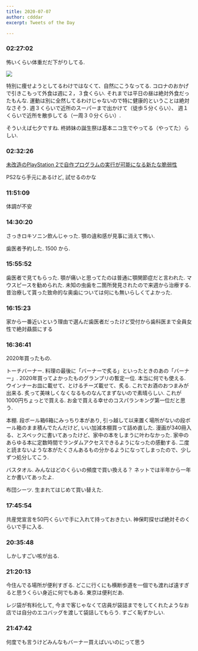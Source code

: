 ```yaml
---
title: 2020-07-07
author: cdddar
excerpt: Tweets of the Day

---
```


### 02:27:02

怖いくらい体重だだ下がりしてる.

![](https://pbs.twimg.com/media/EcQiqYNUYAE2ZRw?format=png&name=medium)

特別に痩せようとしてるわけではなくて、自然にこうなってる.
コロナのおかげで引きこもって外食は週に２，３食くらい.
それまでは平日の昼は絶対外食だったもんな.
運動は別に全然してるわけじゃないので特に健康的ということは絶対なさそう.
週３くらいで近所のスーパーまで出かけて（徒歩５分くらい）、
週１くらいで近所を散歩してる（一周３０分くらい）.

そういえば七夕ですね.
柊姉妹の誕生祭は基本ニコ生でやってる（やってた）らしい.
### 02:32:26

[未改造のPlayStation 2で自作プログラムの実行が可能になる新たな脆弱性](https://www.zaikei.co.jp/article/20200702/574256.html)

PS2なら手元にあるけど, 試せるのかな
### 11:51:09

体調が不安


### 14:30:20

さっきロキソニン飲んじゃった.
顎の違和感が見事に消えて怖い.

歯医者予約した. 1500 から.

### 15:55:52

歯医者で見てもらった.
顎が痛いと思ってたのは普通に顎関節症だと言われた.
マウスピースを勧められた.
未知の虫歯を二箇所発見されたので来週から治療する.
昔治療して貰った致命的な奥歯については何にも無いらしくてよかった.
### 16:15:23

家から一番近いという理由で選んだ歯医者だったけど受付から歯科医まで全員女性で絶対贔屓にする
### 16:36:41

2020年買ったもの.

トーチバーナー. 料理の最後に「バーナーで炙る」といったときのあの「バーナー」.
2020年買ってよかったものグランプリの暫定一位.
本当に何でも使える.
ウインナーお皿に載せて、とけるチーズ載せて、炙る.
これでお酒のおつまみが出来る.
炙って美味しくなくなるものなんてまずないので素晴らしい.
これが1000円ちょっとで買える.
お金で買える幸せのコスパランキング第一位だと思う.

本棚.
段ボール箱6箱にみっちり本があり, 引っ越して以来置く場所がないの段ボール箱のまま積んでたんだけど,
いい加減本棚買って詰め直した.
漫画が340冊入る、とスペックに書いてあったけど、家中の本をしまうに叶わなかった.
家中のあらゆる本に定数時間でランダムアクセスできるようになったの感動する.
二度と読まないような本がたくさんあるもの分かるようになってしまったので、少しずつ処分してこう.

バスタオル.
みんなはどのくらいの頻度で買い換える？
ネットでは半年から一年とか書いてあったよ.

布団シーツ.
生まれてはじめて買い替えた.

### 17:45:54

共産党宣言を50円くらいで手に入れて持っておきたい.
神保町探せば絶対そのくらいで手に入る.
### 20:35:48

しかしすごい咳が出る.
### 21:20:13

今住んでる場所が便利すぎる.
どこに行くにも横断歩道を一個でも渡れば遠すぎると思うくらい身近に何でもある.
東京は便利だあ.

レジ袋が有料化して, 今まで客じゃなくて店員が袋詰までをしてくれたようなお店では自分のエコバッグを渡して袋詰してもらう.
すごく恥ずかしい.
### 21:47:42

何度でも言うけどみんなもバーナー買えばいいのにって思う

